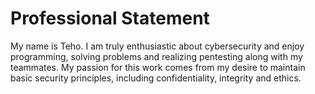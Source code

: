 Professional Statement
========================

My name is Teho. I am truly enthusiastic about cybersecurity and enjoy programming, solving problems and realizing pentesting along with my teammates.
My passion for this work comes from my desire to maintain basic security principles, including confidentiality, integrity and ethics.
